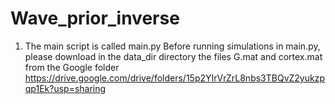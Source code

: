 # Wave_prior_inverse
1. The main script is called main.py
Before running simulations in main.py, please download in the data_dir directory the files G.mat and cortex.mat from the Google folder https://drive.google.com/drive/folders/15p2YIrVrZrL8nbs3TBQvZ2yukzpqp1Ek?usp=sharing
